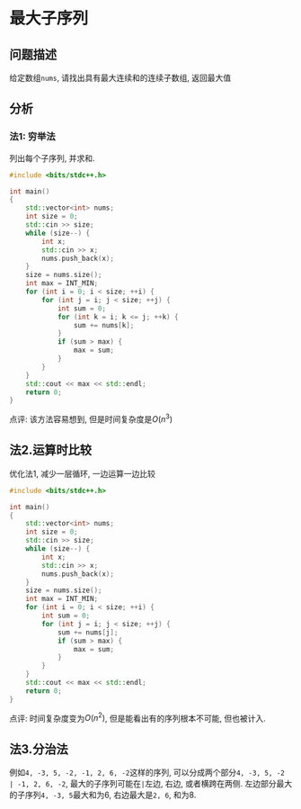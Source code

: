 # 最大子序列

## 问题描述

给定数组`nums`, 请找出具有最大连续和的连续子数组, 返回最大值

## 分析

### 法1: 穷举法

列出每个子序列, 并求和.

```cpp
#include <bits/stdc++.h>

int main()
{
    std::vector<int> nums;
    int size = 0;
    std::cin >> size;
    while (size--) {
        int x;
        std::cin >> x;
        nums.push_back(x);
    }
    size = nums.size();
    int max = INT_MIN;
    for (int i = 0; i < size; ++i) {
        for (int j = i; j < size; ++j) {
            int sum = 0;
            for (int k = i; k <= j; ++k) {
                sum += nums[k];
            }
            if (sum > max) {
                max = sum;
            }
        }
    }
    std::cout << max << std::endl;
    return 0;
}
```

点评: 该方法容易想到, 但是时间复杂度是$O(n^3)$

## 法2.运算时比较

优化法1, 减少一层循环, 一边运算一边比较

```cpp
#include <bits/stdc++.h>

int main()
{
    std::vector<int> nums;
    int size = 0;
    std::cin >> size;
    while (size--) {
        int x;
        std::cin >> x;
        nums.push_back(x);
    }
    size = nums.size();
    int max = INT_MIN;
    for (int i = 0; i < size; ++i) {
        int sum = 0;
        for (int j = i; j < size; ++j) {
            sum += nums[j];
            if (sum > max) {
                max = sum;
            }
        }
    }
    std::cout << max << std::endl;
    return 0;
}
```

点评: 时间复杂度变为$O(n^2)$, 但是能看出有的序列根本不可能, 但也被计入.

## 法3.分治法

例如`4, -3, 5, -2, -1, 2, 6, -2`这样的序列, 可以分成两个部分`4, -3, 5, -2  | -1, 2, 6, -2`, 最大的子序列可能在`|`左边,
右边, 或者横跨在两侧. 左边部分最大的子序列`4, -3, 5`最大和为6, 右边最大是`2, 6`, 和为8.
